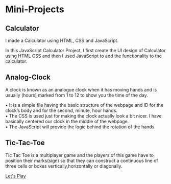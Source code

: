 # Mini-Projects
<h2>Calculator</h2>
<p> I made a Calculator using HTML, CSS and JavaScript.</p>
<p>In this JavaScript Calculator Project, I first create the UI design of Calculator using HTML CSS and then I used JavaScript to add the functionality to the calculator.</p>

<h2>Analog-Clock</h2>
<p>A clock is known as an analogue clock when it has moving hands and is usually (hours) marked from 1 to 12 to show you the time of the day.</p>

<p>• It is a simple file having the basic structure of the webpage and ID for the clock’s body and for the second, minute, hour hands.<br>
• The CSS is used just for making the clock actually look a bit nicer. I have basically centered our clock in the middle of the webpage.<br>
• The JavaScript will provide the logic behind the rotation of the hands. </p>

<h2>Tic-Tac-Toe</h2>

<p>Tic Tac Toe is a multiplayer game and the players of this game have to position their marks(sign) so that they can construct a continuous line of three cells or boxes vertically,horizontally or diagonally.</p>
<a href="https://harini0303.github.io/Tic-Tac-Toe/">Let's Play</a>
